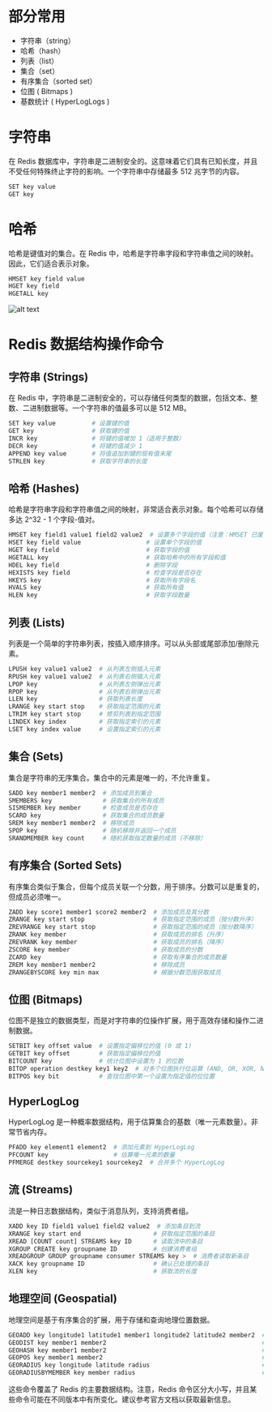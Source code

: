 # 部分常用
- 字符串（string）
- 哈希（hash）
- 列表（list）
- 集合（set）
- 有序集合（sorted set）
- 位图 ( Bitmaps )
- 基数统计 ( HyperLogLogs )

# 字符串
在 Redis 数据库中，字符串是二进制安全的。这意味着它们具有已知长度，并且不受任何特殊终止字符的影响。一个字符串中存储最多 512 兆字节的内容。
````sh
SET key value
GET key
````
# 哈希
哈希是键值对的集合。在 Redis 中，哈希是字符串字段和字符串值之间的映射。因此，它们适合表示对象。
````sh
HMSET key field value
HGET key field
HGETALL key
````
![alt text](image.png)
# Redis 数据结构操作命令

## 字符串 (Strings)
在 Redis 中，字符串是二进制安全的，可以存储任何类型的数据，包括文本、整数、二进制数据等。一个字符串的值最多可以是 512 MB。

```sh
SET key value          # 设置键的值
GET key                # 获取键的值
INCR key               # 将键的值增加 1（适用于整数）
DECR key               # 将键的值减少 1
APPEND key value       # 将值追加到键的现有值末尾
STRLEN key             # 获取字符串的长度
```

## 哈希 (Hashes)
哈希是字符串字段和字符串值之间的映射，非常适合表示对象。每个哈希可以存储多达 2^32 - 1 个字段-值对。

```sh
HMSET key field1 value1 field2 value2  # 设置多个字段的值（注意：HMSET 已废弃，推荐用 HSET）
HSET key field value                  # 设置单个字段的值
HGET key field                        # 获取字段的值
HGETALL key                           # 获取哈希中的所有字段和值
HDEL key field                        # 删除字段
HEXISTS key field                     # 检查字段是否存在
HKEYS key                             # 获取所有字段名
HVALS key                             # 获取所有值
HLEN key                              # 获取字段数量
```

## 列表 (Lists)
列表是一个简单的字符串列表，按插入顺序排序。可以从头部或尾部添加/删除元素。

```sh
LPUSH key value1 value2  # 从列表左侧插入元素
RPUSH key value1 value2  # 从列表右侧插入元素
LPOP key                 # 从列表左侧弹出元素
RPOP key                 # 从列表右侧弹出元素
LLEN key                 # 获取列表长度
LRANGE key start stop    # 获取指定范围的元素
LTRIM key start stop     # 修剪列表到指定范围
LINDEX key index         # 获取指定索引的元素
LSET key index value     # 设置指定索引的元素
```

## 集合 (Sets)
集合是字符串的无序集合。集合中的元素是唯一的，不允许重复。

```sh
SADD key member1 member2  # 添加成员到集合
SMEMBERS key              # 获取集合的所有成员
SISMEMBER key member      # 检查成员是否存在
SCARD key                 # 获取集合的成员数量
SREM key member1 member2  # 移除成员
SPOP key                  # 随机移除并返回一个成员
SRANDMEMBER key count     # 随机获取指定数量的成员（不移除）
```

## 有序集合 (Sorted Sets)
有序集合类似于集合，但每个成员关联一个分数，用于排序。分数可以是重复的，但成员必须唯一。

```sh
ZADD key score1 member1 score2 member2  # 添加成员及其分数
ZRANGE key start stop                   # 获取指定范围的成员（按分数升序）
ZREVRANGE key start stop                # 获取指定范围的成员（按分数降序）
ZRANK key member                        # 获取成员的排名（升序）
ZREVRANK key member                     # 获取成员的排名（降序）
ZSCORE key member                       # 获取成员的分数
ZCARD key                               # 获取有序集合的成员数量
ZREM key member1 member2                # 移除成员
ZRANGEBYSCORE key min max               # 根据分数范围获取成员
```

## 位图 (Bitmaps)
位图不是独立的数据类型，而是对字符串的位操作扩展，用于高效存储和操作二进制数据。

```sh
SETBIT key offset value  # 设置指定偏移位的值 (0 或 1)
GETBIT key offset        # 获取指定偏移位的值
BITCOUNT key             # 统计位图中设置为 1 的位数
BITOP operation destkey key1 key2  # 对多个位图执行位运算 (AND, OR, XOR, NOT)
BITPOS key bit           # 查找位图中第一个设置为指定值的位位置
```

## HyperLogLog
HyperLogLog 是一种概率数据结构，用于估算集合的基数（唯一元素数量）。非常节省内存。

```sh
PFADD key element1 element2  # 添加元素到 HyperLogLog
PFCOUNT key                  # 估算唯一元素的数量
PFMERGE destkey sourcekey1 sourcekey2  # 合并多个 HyperLogLog
```

## 流 (Streams)
流是一种日志数据结构，类似于消息队列，支持消费者组。

```sh
XADD key ID field1 value1 field2 value2  # 添加条目到流
XRANGE key start end                    # 获取指定范围的条目
XREAD [COUNT count] STREAMS key ID      # 读取流中的条目
XGROUP CREATE key groupname ID          # 创建消费者组
XREADGROUP GROUP groupname consumer STREAMS key >  # 消费者读取新条目
XACK key groupname ID                   # 确认已处理的条目
XLEN key                                # 获取流的长度
```

## 地理空间 (Geospatial)
地理空间是基于有序集合的扩展，用于存储和查询地理位置数据。

```sh
GEOADD key longitude1 latitude1 member1 longitude2 latitude2 member2  # 添加地理位置
GEODIST key member1 member2                                           # 计算两个成员之间的距离
GEOHASH key member1 member2                                           # 获取成员的 Geohash
GEOPOS key member1 member2                                            # 获取成员的经纬度
GEORADIUS key longitude latitude radius                               # 根据距离查询成员
GEORADIUSBYMEMBER key member radius                                   # 根据成员距离查询其他成员
```

这些命令覆盖了 Redis 的主要数据结构。注意，Redis 命令区分大小写，并且某些命令可能在不同版本中有所变化。建议参考官方文档以获取最新信息。